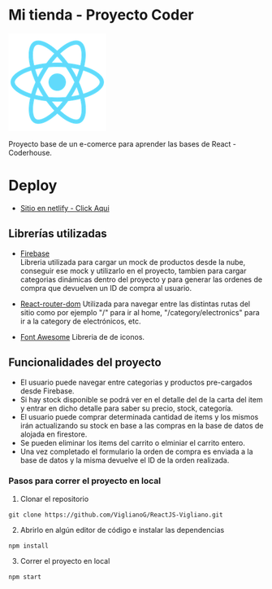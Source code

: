 # Mi tienda - Proyecto Coder 

![](public/logo192.png)

Proyecto base de un e-comerce para aprender las bases de React - Coderhouse.

# Deploy

-   [Sitio en netlify - Click Aqui](https://mi-tienda-react.netlify.app)

## Librerías utilizadas

-   [Firebase](https://firebase.google.com/)  
    Libreria utilizada para cargar un mock de productos desde la nube, conseguir ese mock y utilizarlo en el proyecto, tambien para cargar categorias dinámicas dentro del proyecto y para generar las ordenes de compra que devuelven un ID de compra al usuario.

-   [React-router-dom](https://github.com/remix-run/react-router)
    Utilizada para navegar entre las distintas rutas del sitio como por ejemplo "/" para ir al home, "/category/electronics" para ir a la category de electrónicos, etc.

-   [Font Awesome](https://fontawesome.com/)
    Libreria de de iconos.


## Funcionalidades del proyecto

-   El usuario puede navegar entre categorias y productos pre-cargados desde Firebase.
-   Si hay stock disponible se podrá ver en el detalle del de la carta del item y entrar en dicho detalle para saber su precio, stock, categoría.
-   El usuario puede comprar determinada cantidad de items y los mismos irán actualizando su stock en base a las compras en la base de datos de alojada en firestore.
-   Se pueden eliminar los items del carrito o elminiar el carrito entero.
-   Una vez completado el formulario la orden de compra es enviada a la base de datos y la misma devuelve el ID de la orden realizada.


### Pasos para correr el proyecto en local

1. Clonar el repositorio

```
git clone https://github.com/ViglianoG/ReactJS-Vigliano.git
```

2. Abrirlo en algún editor de código e instalar las dependencias

```
npm install 
```

3. Correr el proyecto en local

```
npm start
```